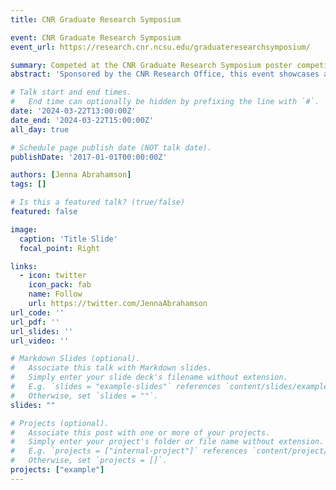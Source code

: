 ```yaml
---
title: CNR Graduate Research Symposium

event: CNR Graduate Research Symposium
event_url: https://research.cnr.ncsu.edu/graduateresearchsymposium/

summary: Competed at the CNR Graduate Research Symposium poster competition, winning first place in the Natural Systems category.
abstract: 'Sponsored by the CNR Research Office, this event showcases and celebrates the outstanding research, teaching, and extension of graduate students, post-doctoral researchers, and their faculty advisers or mentors in the Departments of Forestry and Environmental Resources, Forest Biomaterials, and Parks, Recreation and Tourism Management, and the Center for Geospatial Analytics, in the College of Natural Resources at NC State University.The Symposium includes a poster competition and a three-minute thesis (3MT) competition.'

# Talk start and end times.
#   End time can optionally be hidden by prefixing the line with `#`.
date: '2024-03-22T13:00:00Z'
date_end: '2024-03-22T15:00:00Z'
all_day: true

# Schedule page publish date (NOT talk date).
publishDate: '2017-01-01T00:00:00Z'

authors: [Jenna Abrahamson]
tags: []

# Is this a featured talk? (true/false)
featured: false

image:
  caption: 'Title Slide'
  focal_point: Right

links:
  - icon: twitter
    icon_pack: fab
    name: Follow
    url: https://twitter.com/JennaAbrahamson
url_code: ''
url_pdf: ''
url_slides: ''
url_video: ''

# Markdown Slides (optional).
#   Associate this talk with Markdown slides.
#   Simply enter your slide deck's filename without extension.
#   E.g. `slides = "example-slides"` references `content/slides/example-slides.md`.
#   Otherwise, set `slides = ""`.
slides: ""

# Projects (optional).
#   Associate this post with one or more of your projects.
#   Simply enter your project's folder or file name without extension.
#   E.g. `projects = ["internal-project"]` references `content/project/deep-learning/index.md`.
#   Otherwise, set `projects = []`.
projects: ["example"]
---
```

